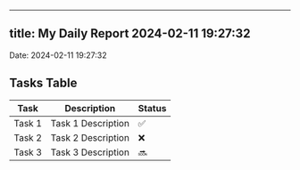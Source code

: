 
---
title: My Daily Report 2024-02-11 19:27:32
---

Date: 2024-02-11 19:27:32

## Tasks Table

| Task | Description | Status |
|------|-------------|--------|
| Task 1 | Task 1 Description | ✅ |
| Task 2 | Task 2 Description | ❌ |
| Task 3 | Task 3 Description | 🔜 |

